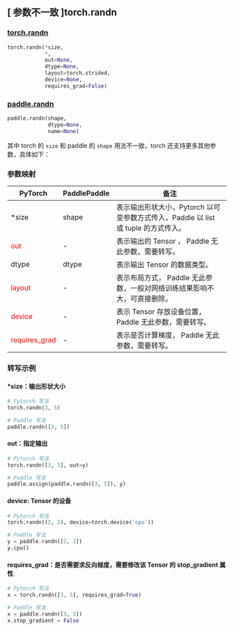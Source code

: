 ## [ 参数不一致 ]torch.randn

### [torch.randn](https://pytorch.org/docs/stable/generated/torch.randn.html?highlight=randn#torch.randn)

```python
torch.randn(*size,
            *,
            out=None,
            dtype=None,
            layout=torch.strided,
            device=None,
            requires_grad=False)
```

### [paddle.randn](https://www.paddlepaddle.org.cn/documentation/docs/zh/develop/api/paddle/randn_cn.html#randn)

```python
paddle.randn(shape,
             dtype=None,
             name=None)
```

其中 torch 的 `size` 和 paddle 的 `shape` 用法不一致，torch 还支持更多其他参数，具体如下：
### 参数映射
| PyTorch       | PaddlePaddle | 备注                                                   |
| ------------- | ------------ | ------------------------------------------------------ |
| *size         | shape        | 表示输出形状大小，Pytorch 以可变参数方式传入，Paddle 以 list 或 tuple 的方式传入。                                     |
| <font color='red'> out </font> | -  | 表示输出的 Tensor ， Paddle 无此参数，需要转写。    |
| dtype           | dtype            | 表示输出 Tensor 的数据类型。               |
| <font color='red'> layout </font> | -       | 表示布局方式， Paddle 无此参数，一般对网络训练结果影响不大，可直接删除。  |
| <font color='red'> device </font>     | -       | 表示 Tensor 存放设备位置，Paddle 无此参数，需要转写。 |
| <font color='red'> requires_grad </font> | -       | 表示是否计算梯度， Paddle 无此参数，需要转写。 |



### 转写示例
#### *size：输出形状大小
```python
# Pytorch 写法
torch.randn(3, 5)

# Paddle 写法
paddle.randn([3, 5])
```

#### out：指定输出
```python
# Pytorch 写法
torch.randn([3, 5], out=y)

# Paddle 写法
paddle.assign(paddle.randn([3, 5]), y)
```

#### device: Tensor 的设备
```python
# Pytorch 写法
torch.randn((2, 2), device=torch.device('cpu'))

# Paddle 写法
y = paddle.randn([2, 2])
y.cpu()
```

#### requires_grad：是否需要求反向梯度，需要修改该 Tensor 的 stop_gradient 属性
```python
# Pytorch 写法
x = torch.randn([3, 5], requires_grad=True)

# Paddle 写法
x = paddle.randn([3, 5])
x.stop_gradient = False
```
